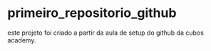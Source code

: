 # primeiro_repositorio_github

este projeto foi criado a partir da aula de setup do github da cubos academy.
